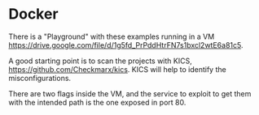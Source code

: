 # Docker

There is a "Playground" with these examples running in a VM https://drive.google.com/file/d/1g5fd_PrPddHtrFN7s1bxcl2wtE6a81c5.

A good starting point is to scan the projects with KICS, https://github.com/Checkmarx/kics. KICS will help to identify the misconfigurations.

There are two flags inside the VM, and the service to exploit to get them with the intended path is the one exposed in port 80.
